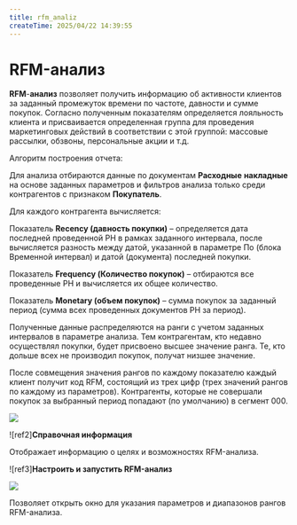 ```yaml
---
title: rfm_analiz
createTime: 2025/04/22 14:39:55
---
```

# RFM-анализ

**RFM**-**анализ** позволяет получить информацию об активности клиентов за заданный промежуток времени по частоте, давности и сумме покупок. Согласно полученным показателям определяется лояльность клиента и присваивается определенная группа для проведения маркетинговых действий в соответствии с этой группой: массовые рассылки, обзвоны, персональные акции и т.д.

Алгоритм построения отчета:

Для анализа отбираются данные по документам **Расходные** **накладные** на основе заданных параметров и фильтров анализа только среди контрагентов с признаком **Покупатель**.

Для каждого контрагента вычисляется:

Показатель **Recency (давность покупки)** – определяется дата последней проведенной РН в рамках заданного интервала, после вычисляется разность между датой, указанной в параметре По (блока Временной интервал) и датой (документа) последней покупки.

Показатель **Frequency (Количество покупок)** – отбираются все проведенные РН и вычисляется их общее количество.

Показатель **Monetary (объем покупок)** – сумма покупок за заданный период (сумма всех проведенных документов РН за период).

Полученные данные распределяются на ранги с учетом заданных интервалов в параметре анализа. Тем контрагентам, кто недавно осуществлял покупки, будет присвоено высшее значение ранга. Те, кто дольше всех не производил покупок, получат низшее значение.

После совмещения значения рангов по каждому показателю каждый клиент получит код RFM, состоящий из трех цифр (трех значений рангов по каждому из параметров). Контрагенты, которые не совершали покупок за выбранный период попадают (по умолчанию) в сегмент 000.

![](Aspose.Words.83ab1c44-6b28-430a-a5f2-4d9e6ba1abd4.367.png)

![ref2]**Справочная информация**

Отображает информацию о целях и возможностях RFM-анализа.

![ref3]**Настроить и запустить RFM-анализ**

![](Aspose.Words.83ab1c44-6b28-430a-a5f2-4d9e6ba1abd4.368.png)

Позволяет открыть окно для указания параметров и диапазонов рангов RFM-анализа.